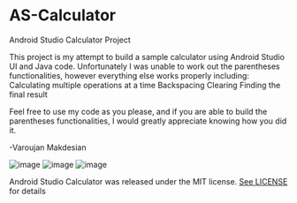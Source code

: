 # AS-Calculator
 Android Studio Calculator Project

This project is my attempt to build a sample calculator using Android Studio UI and Java code.
Unfortunately I was unable to work out the parentheses functionalities, however everything else works properly including:
Calculating multiple operations at a time
Backspacing
Clearing
Finding the final result

Feel free to use my code as you please, and if you are able to build the parentheses functionalities, I would greatly appreciate knowing how you did it.

-Varoujan Makdesian


![image](https://user-images.githubusercontent.com/49799668/165868022-92dc2574-f3d7-452f-977e-5e1ab9403b67.png)
![image](https://user-images.githubusercontent.com/49799668/165868075-86f70e01-eb13-41a0-b590-ba8ac6aaa62b.png)
![image](https://user-images.githubusercontent.com/49799668/165868105-9181c21b-9ba6-49d8-b697-551e9cb5f8da.png)


Android Studio Calculator was released under the MIT license. <a href="https://github.com/cobra11793/AS-Calculator/blob/58b18f6dc0a338bc86cf376ac6b2683ebedec6f5/LICENSE">See LICENSE</a> for details
